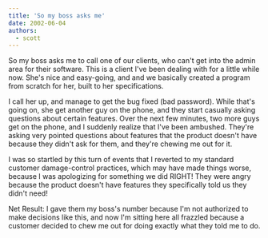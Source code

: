 ```yaml
---
title: 'So my boss asks me'
date: 2002-06-04
authors:
  - scott
---
```


So my boss asks me to call one of our clients, who can't get into the admin area for their software. This is a client I've been dealing with for a little while now. She's nice and easy-going, and and we basically created a program from scratch for her, built to her specifications.

I call her up, and manage to get the bug fixed (bad password). While that's going on, she get another guy on the phone, and they start casually asking questions about certain features. Over the next few minutes, two more guys get on the phone, and I suddenly realize that I've been ambushed. They're asking very pointed questions about features that the product doesn't have because they didn't ask for them, and they're chewing me out for it.

I was so startled by this turn of events that I reverted to my standard customer damage-control practices, which may have made things worse, because I was apologizing for something we did RIGHT! They were angry because the product doesn't have features they specifically told us they didn't need!

Net Result: I gave them my boss's number because I'm not authorized to make decisions like this, and now I'm sitting here all frazzled because a customer decided to chew me out for doing exactly what they told me to do.
